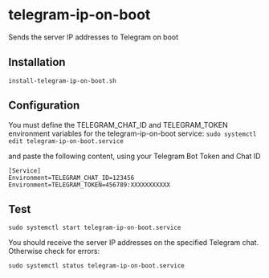 # telegram-ip-on-boot
Sends the server IP addresses to Telegram on boot
## Installation
``install-telegram-ip-on-boot.sh``

## Configuration
You must define the TELEGRAM_CHAT_ID and TELEGRAM_TOKEN environment variables for the telegram-ip-on-boot service:
``sudo systemctl edit telegram-ip-on-boot.service``

and paste the following content, using your Telegram Bot Token and Chat ID
```
[Service]
Environment=TELEGRAM_CHAT_ID=123456
Environment=TELEGRAM_TOKEN=456789:XXXXXXXXXXX
```

## Test
``sudo systemctl start telegram-ip-on-boot.service``

You should receive the server IP addresses on the specified Telegram chat.
Otherwise check for errors: 

``sudo systemctl status telegram-ip-on-boot.service``
